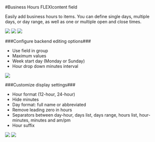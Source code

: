 #Business Hours FLEXIcontent field

Easily add business hours to items. You can define single days, multiple days, or day range, as well as one or multiple open and close times.

![](http://i.imgur.com/RRzF7IG.png)
![](http://i.imgur.com/cKyaC9G.png)
![](http://i.imgur.com/OZSehP3.png)

###Configure backend editing options###

* Use field in group
* Maximum values
* Week start day (Monday or Sunday)
* Hour drop down minutes interval

![](http://i.imgur.com/1ImpW39.png)

###Customize display settings###

* Hour format (12-hour, 24-hour)
* Hide minutes
* Day format: full name or abbreviated
* Remove leading zero in hours
* Separators between day-hour, days list, days range, hours list, hour-minutes, minutes and am/pm
* Hour suffix

![](http://i.imgur.com/kFFqAxv.png)
![](http://i.imgur.com/yk9f1Fg.png)
